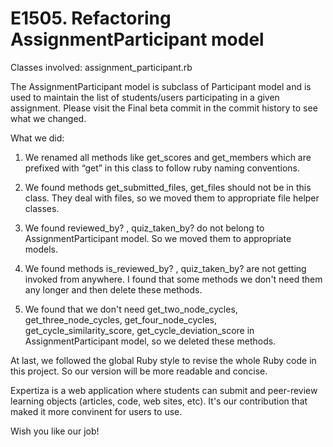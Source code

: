 E1505. Refactoring AssignmentParticipant model
=========

Classes involved: assignment_participant.rb

The AssignmentParticipant model is subclass of Participant model and is used to maintain the list of students/users participating in a given assignment.
Please visit the Final beta commit in the commit history to see what we changed. 

What we did:

 1. We renamed all methods like get_scores and get_members which are prefixed with “get” in this class to follow ruby naming conventions.

 2. We found methods get_submitted_files, get_files should not be in this class. They deal with files, so we moved them to appropriate file helper classes.

 3. We found reviewed_by? , quiz_taken_by? do not belong to AssignmentParticipant model. So we moved them to appropriate models.

 4. We found methods is_reviewed_by? , quiz_taken_by? are not getting invoked from anywhere. I found that some methods we don't need them any longer and then delete these methods.

 5. We found that we don't need get_two_node_cycles, get_three_node_cycles, get_four_node_cycles, get_cycle_similarity_score, get_cycle_deviation_score in AssignmentParticipant model, so we deleted these methods.

At last, we followed the global Ruby style to revise the whole Ruby code in this project. So our version will be more readable and  concise.

Expertiza is a web application where students can submit and peer-review learning objects (articles, code, web sites, etc). It's our contribution that maked it more convinent for users to use. 

Wish you like our job! 
